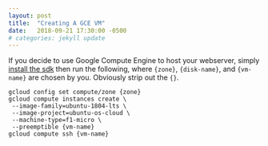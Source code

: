 ```yaml
---
layout: post
title:  "Creating A GCE VM"
date:   2018-09-21 17:30:00 -0500
# categories: jekyll update
---
```

If you decide to use Google Compute Engine to host your webserver, simply [install the sdk](https://cloud.google.com/sdk/install) then run the following, where `{zone}`, `{disk-name}`, and `{vm-name}` are chosen by you.  Obviously strip out the `{}`.

```
gcloud config set compute/zone {zone}
gcloud compute instances create \
 --image-family=ubuntu-1804-lts \
 --image-project=ubuntu-os-cloud \
 --machine-type=f1-micro \
 --preemptible {vm-name}
gcloud compute ssh {vm-name}
```
